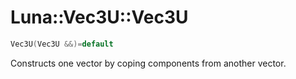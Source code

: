 # Luna::Vec3U::Vec3U

```c++
Vec3U(Vec3U &&)=default
```

Constructs one vector by coping components from another vector. 

